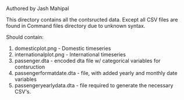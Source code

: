 Authored by Jash Mahipal

This directory contains all the contsructed data.
Except all CSV files are found in Command files directory 
due to unknown syntax.

Should contain:
1. domesticplot.png - Domestic timeseries
2. internationalplot.png - International timeseries
3. passenger.dta - encoded dta file w/ categorical variables for contsruction
4. passengerformatdate.dta - file, with added yearly and monthly date variables
5. passengeryearlydata.dta - file required to generate the necessary CSV's.
